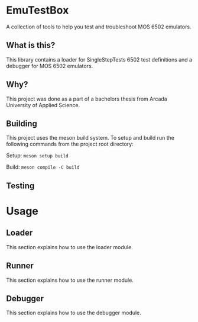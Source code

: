 # EmuTestBox

A collection of tools to help you test and troubleshoot MOS 6502 emulators.

## What is this?

This library contains a loader for SingleStepTests 6502 test definitions and
a debugger for MOS 6502 emulators.

## Why?

This project was done as a part of a bachelors thesis from Arcada University of Applied Science.

## Building

This project uses the meson build system. To setup and build
run the following commands from the project root directory:

Setup: `meson setup build`

Build: `meson compile -C build`

## Testing

# Usage

## Loader

This section explains how to use the loader module.

## Runner

This section explains how to use the runner module.

## Debugger

This section explains how to use the debugger module.
